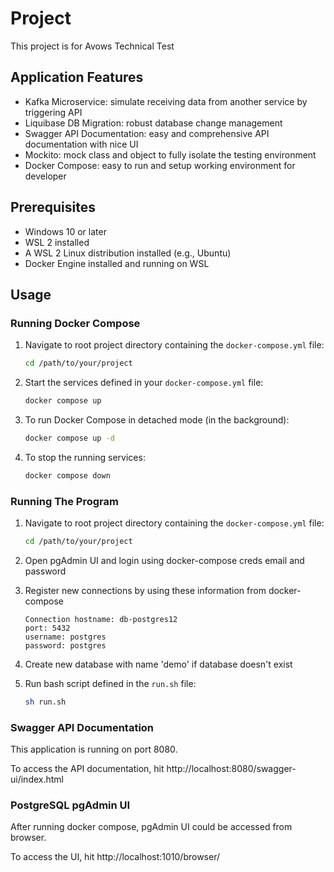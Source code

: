 # Project

This project is for Avows Technical Test

## Application Features
 
- Kafka Microservice: simulate receiving data from another service by triggering API
- Liquibase DB Migration: robust database change management
- Swagger API Documentation: easy and comprehensive API documentation with nice UI
- Mockito: mock class and object to fully isolate the testing environment
- Docker Compose: easy to run and setup working environment for developer

## Prerequisites

- Windows 10 or later
- WSL 2 installed
- A WSL 2 Linux distribution installed (e.g., Ubuntu)
- Docker Engine installed and running on WSL

## Usage

### Running Docker Compose

1. Navigate to root project directory containing the `docker-compose.yml` file:

    ```bash
    cd /path/to/your/project
    ```

2. Start the services defined in your `docker-compose.yml` file:

    ```bash
    docker compose up
    ```

3. To run Docker Compose in detached mode (in the background):

    ```bash
    docker compose up -d
    ```

4. To stop the running services:

    ```bash
    docker compose down
    ```

### Running The Program

1. Navigate to root project directory containing the `docker-compose.yml` file:

    ```bash
    cd /path/to/your/project
    ```

2. Open pgAdmin UI and login using docker-compose creds email and password

3. Register new connections by using these information from docker-compose

    ```
    Connection hostname: db-postgres12
    port: 5432
    username: postgres
    password: postgres
    ```

4. Create new database with name 'demo' if database doesn't exist

5. Run bash script defined in the `run.sh` file:

    ```bash
    sh run.sh
    ```

### Swagger API Documentation

This application is running on port 8080.

To access the API documentation, hit http://localhost:8080/swagger-ui/index.html

### PostgreSQL pgAdmin UI

After running docker compose, pgAdmin UI could be accessed from browser.

To access the UI, hit http://localhost:1010/browser/